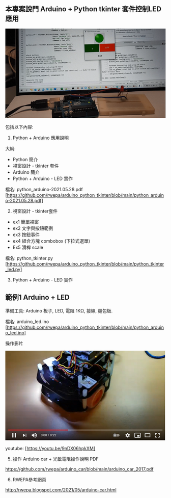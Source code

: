 ## 本專案說門 Arduino + Python tkinter 套件控制LED應用

![image](https://github.com/rwepa/arduino_python_tkinter/blob/main/imgs/arduino_tkinter_led.png)

包括以下內容:

1. Python + Arduino 應用說明

大綱:

+ Python 簡介
+ 視窗設計 - tkinter 套件
+ Arduino 簡介
+ Python + Arduino - LED 實作

檔名: python_arduino-2021.05.28.pdf
[https://github.com/rwepa/arduino_python_tkinter/blob/main/python_arduino-2021.05.28.pdf]

2. 視窗設計 - tkinter套件

+ ex1 簡單視窗
+ ex2 文字與按鈕範例
+ ex3 按鈕事件
+ ex4 組合方塊 combobox (下拉式選單)
+ Ex5 滑桿 scale

檔名: python_tkinter.py [https://github.com/rwepa/arduino_python_tkinter/blob/main/python_tkinter_led.py]

3. Python + Arduino - LED 實作

## 範例1 Arduino + LED

準備工具: Arduino 板子, LED, 電阻 1KΩ, 接線, 麵包板.

檔名: arduino_led.ino
[https://github.com/rwepa/arduino_python_tkinter/blob/main/python_arduino_led.ino]

操作影片

[![Arduino car](https://github.com/rwepa/arduino_car/blob/main/imgs/arduino_car_youtube.png)](https://youtu.be/SXyq6urlTQo")

youtube: [https://youtu.be/9nDX06hpkXM]

5. 操作 Arduino car + 光敏電阻操作說明 PDF

https://github.com/rwepa/arduino_car/blob/main/arduino_car_2017.pdf

6. RWEPA參考網頁

http://rwepa.blogspot.com/2021/05/arduino-car.html

